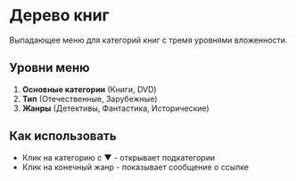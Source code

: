 # Дерево книг

Выпадающее меню для категорий книг с тремя уровнями вложенности.

## Уровни меню

1. **Основные категории** (Книги, DVD)
2. **Тип** (Отечественные, Зарубежные)  
3. **Жанры** (Детективы, Фантастика, Исторические)

## Как использовать

- Клик на категорию с ▼ - открывает подкатегории
- Клик на конечный жанр - показывает сообщение о ссылке
